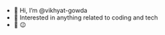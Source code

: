- 👋 Hi, I’m @vikhyat-gowda
- 👀 Interested in anything related to coding and tech
- 🌱 😉

<!---
vikhyat-gowda/vikhyat-gowda is a ✨ special ✨ repository because its `README.md` (this file) appears on your GitHub profile.
You can click the Preview link to take a look at your changes.
--->
